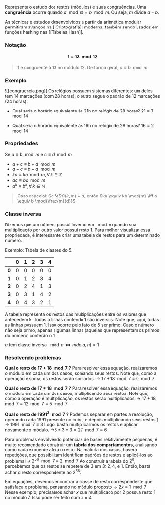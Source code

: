 Representa o estudo dos restos (módulos) e suas congruências.  Uma **congruência** ocorre quando $a \mod{m} = b \mod{m}$. Ou seja, $m$ divide $a-b$.

As técnicas e estudos desenvolvidos a partir da aritmética modular permitiram avanços na [[Criptografia]] moderna, também sendo usados em funções hashing nas [[Tabelas Hash]].

### Notação
#### $$1 \equiv 13 \mod{12}$$
> 1 é congruente à 13 no módulo 12. De forma geral, $a \equiv b \mod{m}$ 


### Exemplo
![[congruencia.png]]
Os relógios possuem sistemas diferentes: um deles tem 14 marcações (com 28 horas), o outro segue o padrão de 12 marcações (24 horas).

- Qual seria o horário equivalente às 21h no relógio de 28 horas? $21 \equiv 7 \mod{14}$

- Qual seria o horário equivalente às 16h no relógio de 28 horas? $16 \equiv 2 \mod{14}$ 


### Propriedades
Se $a \equiv b \mod{m}$ e $c \equiv d \mod{m}$

- $a + c \equiv b+d \mod{m}$
- $a-c \equiv b-d \mod{m}$
- $ka \equiv kb \mod{m}, \forall \, k \in \mathbb{Z}$  
- $ac \equiv bd \mod{m}$ 
- $a^{k} \equiv b^{k}, \forall \, k \in \mathbb{N}$ 

> Caso especial: Se $MDC(k, m) = d$, então $ka \equiv kb \mod{m} \iff a \equiv b \mod{\frac{m}{d}}$ 


### Classe inversa
Dizemos que um número possui inverno em $\mod{n}$ quando sua multiplicação por outro valor possui resto 1.
Para melhor visualizar essa propriedade, é interessante criar uma tabela de restos para um determinado número.

Exemplo: Tabela de classes do 5.

|       | 0   | 1   | 2   | 3   | 4   |
| ----- | --- | --- | --- | --- | --- |
| **0** | 0   | 0   | 0   | 0   | 0   |
| **1** | 0   | 1   | 2   | 3   | 4   |
| **2** | 0   | 2   | 4   | 1   | 3   |
| **3** | 0   | 3   | 1   | 4   | 2   |
| **4** | 0   | 4   | 3   | 2   | 1   |
A tabela representa os restos das multiplicações entre os valores que antecedem 5. 
Todas a linhas contendo 1 são inversos.
Note que, aqui, todas as linhas possuem 1. Isso ocorre pelo fato de 5 ser primo. Caso o número não seja primo, apenas algumas linhas (aquelas que representam os primos do número) conterão o 1.

$a$ tem classe inversa $\mod{n}\iff mdc(a, n) = 1$ 

### Resolvendo problemas

**Qual o resto de $17 + 18 \mod{7}$ ?**
Para resolver essa equação, realizaremos o módulo em cada um dos casos, somando seus restos. Note que, como a operação é soma, os restos serão somados.
-> $17 + 18 \mod{7} \equiv 0 \mod{7}$ 

**Qual o resto de $17*18 \mod{7}$ ?**
Para resolver essa equação, realizaremos o módulo em cada um dos casos, multiplicando seus restos. Note que, como a operação é multiplicação, os restos serão multiplicados.
-> $17+18 \mod{7} \equiv 12 \mod{7} \equiv 5 \mod{7}$

**Qual o resto de $1991^{3} \mod{7}$ ?**
Podemos separar em partes a resolução, operando cada $1991$ presente no cubo, e depois multiplicando seus restos.]
-> $1991 \mod{7} \equiv 3$
Logo, basta multiplicarmos os restos e aplicar novamente o módulo.
->$3*3*3 = 27 \mod{7} \equiv 6$

Para problemas envolvendo potências de bases relativamente pequenas, é muito recomendado construir um **tabela dos comportamentos**, analisando como cada expoente afeta o resto. Na maioria dos casos, haverá repetições, que possibilitam identificar padrões de restos e aplicá-los ao problema!
-> $2^{56} \mod{7} \equiv 2 \mod{7}$
Ao construir a tabela do $2^{n}$, percebemos que os restos se repetem de 3 em 3: 2, 4, e 1.
Então, basta achar o resto correspondente ao $2^{56}$.

Em equações, devemos encontrar a classe de resto correspondente que satisfaça o problema, pensando no módulo proposto
-> $2x \equiv 1 \mod{7}$ 
Nesse exemplo, precisamos achar $x$ que multiplicado por 2 possua resto 1 no módulo 7.
Isso pode ser feito com $x=4$